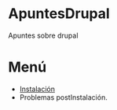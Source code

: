 # ApuntesDrupal
Apuntes sobre drupal

# Menú

- [Instalación](./instalacion/intalacion.md)
 - Problemas postInstalación.
